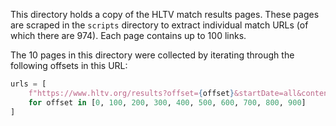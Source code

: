 This directory holds a copy of the HLTV match results pages. These pages are scraped in the `scripts` directory to
extract individual match URLs (of which there are 974). Each page contains up to 100 links.

The 10 pages in this directory were collected by iterating through the following offsets in this URL:

```python
urls = [
    f"https://www.hltv.org/results?offset={offset}&startDate=all&content=demo&map=de_dust2&gameType=CS2&matchType=Online"
    for offset in [0, 100, 200, 300, 400, 500, 600, 700, 800, 900]
]
```
